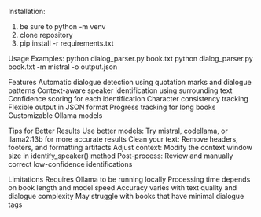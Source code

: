 ﻿ Installation:
   1. be sure to python -m venv
   2. clone repository
   3. pip install -r requirements.txt

 Usage Examples:
   python dialog_parser.py book.txt
   python dialog_parser.py book.txt -m mistral -o output.json

 Features
    Automatic dialogue detection using quotation marks and dialogue patterns
    Context-aware speaker identification using surrounding text
    Confidence scoring for each identification
    Character consistency tracking
    Flexible output in JSON format
    Progress tracking for long books
    Customizable Ollama models

 Tips for Better Results
    Use better models: Try mistral, codellama, or llama2:13b for more accurate results
    Clean your text: Remove headers, footers, and formatting artifacts
    Adjust context: Modify the context window size in identify_speaker() method
    Post-process: Review and manually correct low-confidence identifications

 Limitations
    Requires Ollama to be running locally
    Processing time depends on book length and model speed
    Accuracy varies with text quality and dialogue complexity
    May struggle with books that have minimal dialogue tags
